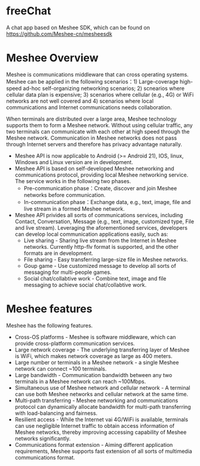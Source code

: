 # freeChat
A chat app based on Meshee SDK, which can be found on https://github.com/Meshee-cn/mesheesdk

#	Meshee Overview
Meshee is communications middleware that can cross operating systems. Meshee can be applied in the following scenarios：1) Large-coverage high-speed ad-hoc self-organizing networking scenarios; 2) scnearios where cellular data plan is expensive; 3) scenarios where cellular (e.g., 4G) or WiFi networks are not well covered and 4) scenarios where local communications and Internet communications needs collaboration.

When terminals are distributed over a large area, Meshee technology supports them to form a Meshee network. Without using cellular traffic, any two terminals can communicate with each other at high speed through the Meshee network. Communication in Meshee networks does not pass through Internet servers and therefore has privacy advantage naturally.
*	Meshee API is now applicable to Android (>= Android 21), IOS, linux, Windows and Linux version are in development.
*	Meshee API is based on self-developed Meshee networking and communications protocol, providing local Meshee networking service. The service works in the following two phases.
	*	Pre-communication phase：Create, discover and join Meshee networks before communication.
	*	In-communication phase：Exchange data, e.g., text, image, file and live stream in a formed Meshee network.
*	Meshee API privides all sorts of communications services, including Contact, Conversation, Message (e.g., text, image, customized type, File and live stream). Leveraging the aforementioned services, developers can develop local communication applications easily, such as:
	*	Live sharing - Sharing live stream from the Internet in Meshee networks. Currently http-flv format is supported, and the other formats are in development.
	*	File sharing - Easy transferring large-size file in Meshee networks.
	*	Goup game - Use customized message to develop all sorts of messaging for multi-people games.
	*	Social chat/collabtive work - Combine text, image and file messaging to achieve social chat/collabtive work.

#	Meshee features
Meshee has the following features.
*	Cross-OS platforms - Meshee is software middleware, which can provide cross-platform communication services.
*	Large network coverage - The underlying transferring layer of Meshee is WiFi, which makes network coverage as large as 400 meters.
*	Large number or terminals in a Meshee network - a single Meshee network can connect ~100 terminals.
*	Large bandwidth - Communication bandwidth between any two terminals in a Meshee network can reach ~100Mbps.
*	Simultaneous use of Meshee network and cellular network - A terminal can use both Meshee networks and cellular network at the same time.
*	Multi-path transferring - Meshee networking and communications protocol can dynamically allocate bandwidth for multi-path transferring with load-balancing and fairness.
*	Resilient access - While the Internet vai 4G/WiFi is available,  terminals can use negligible Internet traffic to obtain access information of Meshee networks, thereby improving accessing capability of Meshee networks significantly.
*	Communications format extension - Aiming different application requirements, Meshee supports fast extension of all sorts of multimedia communications format.
